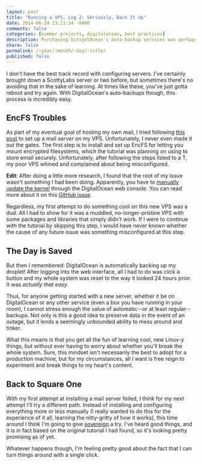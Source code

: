 ```yaml
---
layout: post
title: "Running a VPS, Log 2: Seriously, Back It Up"
date: 2014-06-24 23:11:14 -0400
comments: false
categories: [summer projects, digitalocean, best practices]
description: Purchasing DitigalOcean's auto-backup services was perhaps the best decision I've made in a long time.
share: false
permalink: /:year/:month/:day/:title/
published: false
---
```


I don't have the best track record with configuring servers. I've certainly brought down a ScottyLabs server or two before, but sometimes there's no avoiding that in the sake of learning. At times like these, you've just gotta reboot and try again. With DigitalOcean's auto-backups though, this process is incredibly easy.

<!-- more -->

## EncFS Troubles
As part of my eventual goal of hosting my own mail, I tried following [this post](//sealedabstract.com/code/nsa-proof-your-e-mail-in-2-hours/) to set up a mail server on my VPS. Unfortunately, I never even made it out the gates. The first step is to install and set up EncFS for letting you mount encrypted filesystems, which the tutorial was planning on using to store email securely. Unfortunately, after following the steps listed to a T, my poor VPS whined and complained about being misconfigured.

__Edit__: After doing a little more research, I found that the root of my issue wasn't something I had been doing. Apparently, you have to [manually update the kernel](https://www.digitalocean.com/community/tutorials/how-to-update-a-digitalocean-server-s-kernel-using-the-control-panel) through the DigitalOcean web console. You can read more about it on this [GitHub issue](https://github.com/al3x/sovereign/issues/147#issuecomment-43849647).

Regardless, my first attempt to do something cool on this new VPS was a dud. All I had to show for it was a muddled, no-longer-pristine VPS with some packages and libraries that simply didn't work. If I were to continue with the tutorial by skipping this step, I would have never known whether the cause of any future issue was something misconfigured at this step.

## The Day is Saved
But then I remembered: DigitalOcean is automatically backing up my droplet! After logging into the web interface, all I had to do was click a button and my whole system was reset to the way it looked 24 hours prior. It was _actually that easy_.

Thus, for anyone getting started with a new server, whether it be on DigitalOcean or any other service (even a box you have running in your room), I cannot stress enough the value of automatic--or at least regular--backups. Not only is this a good idea to preserve data in the event of an outage, but it lends a seemingly unbounded ability to mess around and tinker.

What this means is that you get all the fun of learning cool, new Linux-y things, but without ever having to worry about whether you'll break the whole system. Sure, this mindset isn't necessarily the best to adopt for a production machine, but for my circumstances, all I want is free reign to experiment and break things to my heart's content.

## Back to Square One
With my first attempt at installing a mail server foiled, I think for my next attempt I'll try a different path. Instead of installing and configuring everything more or less manually (I really wanted to do this for the experience of it all, learning the nitty-gritty of how it works), this time around I think I'm going to give [sovereign](https://github.com/al3x/sovereign) a try. I've heard good things, and it is in fact based on the original tutorial I had found, so it's looking pretty promising as of yet.

Whatever happens though, I'm feeling pretty good about the fact that I can turn things around with a single click.

